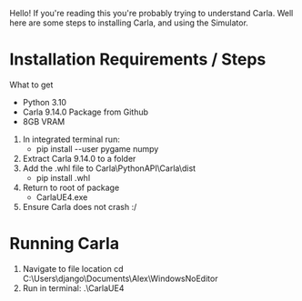 Hello!
If you're reading this you're probably trying to understand Carla. Well here are some steps to installing Carla, and using the Simulator.

# Installation Requirements / Steps
What to get
- Python 3.10
- Carla 9.14.0 Package from Github
- 8GB VRAM

1. In integrated terminal run: 
    - pip install --user pygame numpy
2. Extract Carla 9.14.0 to a folder
3. Add the .whl file to Carla\PythonAPI\Carla\dist
    - pip install <wheel-file-name>.whl
4. Return to root of package 
    -  CarlaUE4.exe
5. Ensure Carla does not crash :/

# Running Carla
1. Navigate to file location
    cd C:\Users\django\Documents\Alex\WindowsNoEditor
2. Run in terminal: 
    .\CarlaUE4